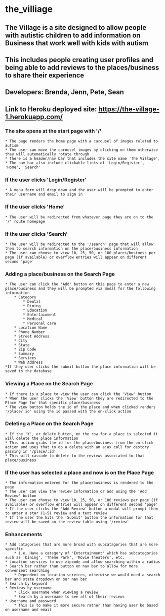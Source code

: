 # the_villiage

## **The Village is a site designed to allow people with autistic children to add information on Business that work well with kids with autism**
## **This includes people creating user profiles and being able to add reviews to the places/business to share their experience**
## Developers: Brenda, Jenn, Pete, Sean

## **Link to Heroku deployed site: https://the-village-1.herokuapp.com/**

### **The site opens at the start page with '/'**
    * The page renders the home page with a carousel of images related to autism
    * The user can move the carousel images by clicking on them otherwise they will automatically rotate through
    * There is a header/nav bar that includes the site name 'The Village', 
    * The nav bar also include clickable links of 'Login/Register', 'Home', 'Search'
### **If the user clicks 'Login/Register'**
    * A menu form will drop down and the user will be prompted to enter their username and email to sign in
### **If the user clicks 'Home'**
    * The user will be redirected from whatever page they are on to the '/' route homepage
### **If the user clicks 'Search'**
    * The user will be redirected to the '/search' page that will allow them to search information on the place/business information
    * The user can choose to view 10, 25, 50, or 100 places/business per page (if available) or overflow entries will appear on different second 'page'
### **Adding a place/business on the Search Page**
    * The user can click the 'Add' button on this page to enter a new place/business and they will be prompted via modal for the following information
        * Category 
            * Dental
            * Dining
            * Education
            * Entertainment
            * Medical
            * Personal care
        * Location Name
        * Phone Number
        * Street Address
        * City
        * State
        * Zip Code
        * Summary
        * Services
        * Web Address
    *If they user clicks the submit button the place information will be saved to the database
### **Viewing a Place on the Search Page**
    * If there is a place to view the user can click the 'View' button
    * When the user clicks the 'View' button they are redirected to the Place Page for that specific place/business
    * The view button holds the id of the place and when clicked renders '/place/:id' using the id passed with the on-click action
### **Deleting a Place on the Search Page**
    * If the 'X', or delete button, on the row for a place is selected it will delete the place information
    * This action grabs the id for the place/business from the on-click action and uses that to do a delete with an ajax call for destory passing in '/place/:id'
    * This will cascade to delete to the reviews associated to that place/business
### **If the user has selected a place and now is on the Place Page**
    * The information entered for the place/business is rendered to the page
    * The user can view the review information or add using the 'Add Review' button
    * The user can choose to view 10, 25, 50, or 100 reviews per page (if available) or overflow entries will appear on different second 'page'
    * If the user clicks the 'Add Review' button a modal will prompt them to enter a star (1-5) review and a text review
    * If the user the hits the 'Submit' button the information for that review will be saved on the review table using '/review'
### **Enhancements**
    * Add catagories that are more broad with subcatagories that are more specific
        * i.e. Have a category of 'Entertainment' which has subcategories such as 'Dining', 'Theme Park', 'Movie Theaters', etc.
    * Location services to use zipcode and allow searching within a radius
    * Search bar rather than button on nav bar to allow for more convenient searching  
        * Dependent on location services, otherwise we would need a search bar and state dropdown on our nav bar
    * Search by keyword
    * Reviews by username
        * Click username when viewing a review
        * Search by a username to see all of their reviews
    * Username and password
        * This is to make it more secure rather than having user be based on username and email